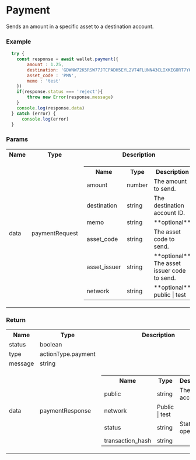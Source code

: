 # Payment

Sends an amount in a specific asset to a destination account.


### Example

<div >

``` javascript
  try {
    const response = await wallet.payment({
        amount : 1.25,
        destination: 'GDWNW72K5RSW77JTCPADH5EYL2VT4FLUNN43CLIXKEGORT7YO5JDLHLK',
        asset_code : 'PMN',
        memo : 'test'
    }) 
    if(response.status === 'reject'){
        throw new Error(response.message)
    }
    console.log(response.data)
  } catch (error) {
      console.log(error)
  }
```
</div>

### Params 

<table >
  <tr>
    <th>Name</th>
    <th>Type</th>
    <th>Description</th>
  </tr>
  <tr>
    <td>data</td>
    <td>paymentRequest</td>
    <td>
      <table>
        <tr>
          <th>Name</th>
          <th>Type</th>
          <th>Description</th>
        </tr>
        <tr>
          <td>amount</td>
          <td>number</td>
          <td>The amount to send.</td>
        </tr>
        <tr>
          <td>destination</td>
          <td>string</td>
          <td>The destination account ID.</td>
        </tr>
        <tr>
          <td>memo</td>
          <td>string</td>
          <td>**optional**</td>
        </tr>
        <tr>
          <td>asset_code</td>
          <td>string</td>
          <td>The asset code to send.</td>
        </tr>
        <tr>
          <td>asset_issuer</td>
          <td>string</td>
          <td>**optional** The asset issuer code to send.</td>
        </tr>
        <tr>
          <td>network</td>
          <td>string</td>
          <td>**optional**  public | test</td>
        </tr>
      </table>
    </td>
  </tr>
</table>


### Return 

<table >
  <tr>
    <th>Name</th>
    <th>Type</th>
    <th>Description</th>
  </tr>
  <tr>
    <td>status</td>
    <td>boolean</td>
    <td></td>
  </tr>
  <tr>
    <td>type</td>
    <td>actionType.payment</td>
    <td></td>
  </tr>
  <tr>
    <td>message</td>
    <td>string</td>
    <td></td>
  </tr>
  <tr>
    <td>data</td>
    <td>paymentResponse</td>
    <td> 
     <table >
        <tr>
          <th>Name</th>
          <th>Type</th>
          <th>Description</th>
        </tr>
        <tr>
          <td>public</td>
          <td>string</td>
          <td>The source account</td>
        </tr>
        <tr>
          <td>network</td>
          <td>Public | test</td>
          <td></td>
        </tr>
        <tr>
          <td>status</td>
          <td>string</td>
          <td>Status of operation</td>
        </tr>
        <tr>
          <td>transaction_hash</td>
          <td>string</td>
          <td></td>
        </tr>
      </table>
    </td>
  </tr>
</table>